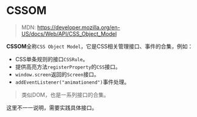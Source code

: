 <!--hexo

---
url: web-api-CSS_Object_Model
tags:
  - webapi
  - CSSOM
---

-->

# CSSOM

> MDN: https://developer.mozilla.org/en-US/docs/Web/API/CSS_Object_Model

**CSSOM**全称`CSS Object Model`，它是CSS相关管理接口、事件的合集，例如：

-   CSS单条规则的接口`CSSRule`。
-   提供高亮方法`registerProperty`的`CSS`接口。
-   `window.screen`返回的`Screen`接口。
-   `addEventListener("animationend")`事件处理。

> 类似DOM，也是一系列接口的合集。

这里不一一说明，需要实践具体接口。

